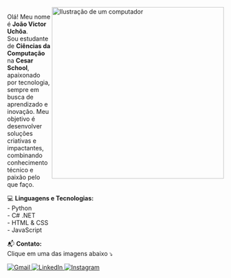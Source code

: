 <img src="https://raw.githubusercontent.com/MicaelliMedeiros/micaellimedeiros/master/image/computer-illustration.png" alt="Ilustração de um computador" min-width="400px" max-width="400px" width="400px" align="right">

<p align="left"> 
  Olá! Meu nome é <strong>João Victor Uchôa</strong>. <br>  
  Sou estudante de <strong>Ciências da Computação</strong> na <strong>Cesar School</strong>, apaixonado por tecnologia, sempre em busca de aprendizado e inovação.  
  Meu objetivo é desenvolver soluções criativas e impactantes, combinando conhecimento técnico e paixão pelo que faço.  
</p>

<p align="left">
  💻 <strong>Linguagens e Tecnologias:</strong><br>
  - Python<br>
  - C# .NET <br>
  - HTML & CSS<br>
  - JavaScript<br>
</p>

<p align="left">
  📬 <strong>Contato:</strong><br>
  Clique em uma das imagens abaixo ⤵️
</p>

<p align="left">
  <a href="mailto:jvgcu@cesar.school">
    <img src="https://img.shields.io/badge/-Gmail-FF0000?style=flat-square&labelColor=FF0000&logo=gmail&logoColor=white" alt="Gmail"/>
  </a>
  <a href="https://www.linkedin.com/in/joao-victor-uchoa/" title="LinkedIn" target="_blank">
    <img src="https://img.shields.io/badge/-LinkedIn-0e76a8?style=flat-square&logo=Linkedin&logoColor=white" alt="LinkedIn"/>
  </a>
  <a href="https://www.instagram.com/joaovictorgcuchoa/" title="Instagram" target="_blank">
    <img src="https://img.shields.io/badge/-Instagram-DF0174?style=flat-square&labelColor=DF0174&logo=instagram&logoColor=white" alt="Instagram"/>
  </a>
</p>

